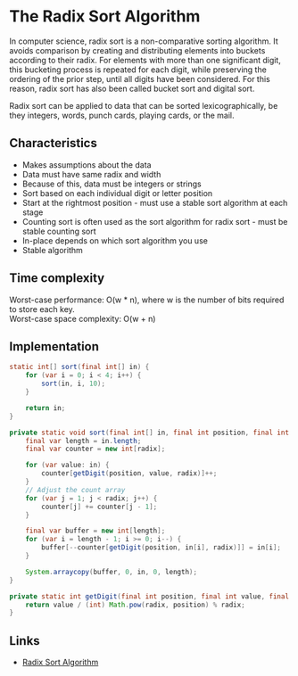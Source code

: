 # The Radix Sort Algorithm

In computer science, radix sort is a non-comparative sorting algorithm. It avoids comparison by creating and 
distributing elements into buckets according to their radix. For elements with more than one significant digit, 
this bucketing process is repeated for each digit, while preserving the ordering of the prior step, 
until all digits have been considered. For this reason, radix sort has also been called bucket sort and digital sort.

Radix sort can be applied to data that can be sorted lexicographically, be they integers, words, punch cards, 
playing cards, or the mail.

## Characteristics

- Makes assumptions about the data
- Data must have same radix and width
- Because of this, data must be integers or strings
- Sort based on each individual digit or letter position
- Start at the rightmost position - must use a stable sort algorithm at each stage
- Counting sort is often used as the sort algorithm for radix sort - must be stable counting sort
- In-place depends on which sort algorithm you use
- Stable algorithm

## Time complexity

Worst-case performance:	O(w * n), where w is the number of bits required to store each key.<br>
Worst-case space complexity: O(w + n)

## Implementation

```java
static int[] sort(final int[] in) {
    for (var i = 0; i < 4; i++) {
        sort(in, i, 10);
    }

    return in;
}

private static void sort(final int[] in, final int position, final int radix) {
    final var length = in.length;
    final var counter = new int[radix];

    for (var value: in) {
        counter[getDigit(position, value, radix)]++;
    }
    // Adjust the count array
    for (var j = 1; j < radix; j++) {
        counter[j] += counter[j - 1];
    }

    final var buffer = new int[length];
    for (var i = length - 1; i >= 0; i--) {
        buffer[--counter[getDigit(position, in[i], radix)]] = in[i];
    }

    System.arraycopy(buffer, 0, in, 0, length);
}

private static int getDigit(final int position, final int value, final int radix) {
    return value / (int) Math.pow(radix, position) % radix;
}
```

## Links

* [Radix Sort Algorithm](https://en.wikipedia.org/wiki/Radix_sort)
